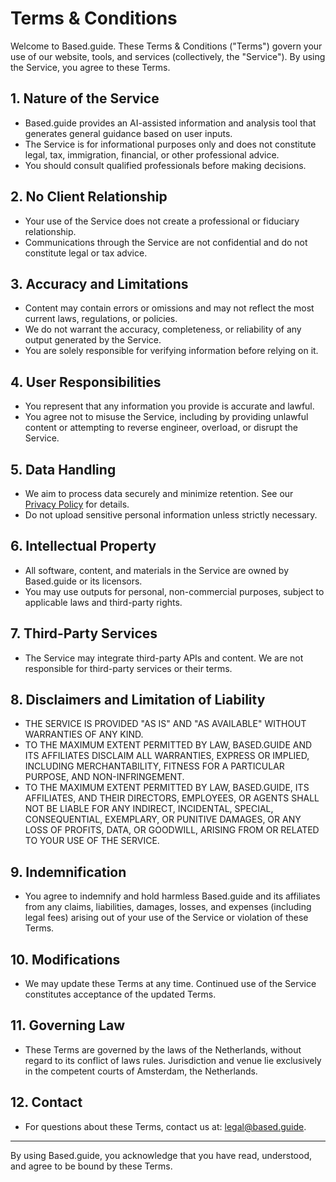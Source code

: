 # Terms & Conditions

Welcome to Based.guide. These Terms & Conditions ("Terms") govern your use of our website, tools, and services (collectively, the "Service"). By using the Service, you agree to these Terms.

## 1. Nature of the Service
- Based.guide provides an AI-assisted information and analysis tool that generates general guidance based on user inputs.
- The Service is for informational purposes only and does not constitute legal, tax, immigration, financial, or other professional advice.
- You should consult qualified professionals before making decisions.

## 2. No Client Relationship
- Your use of the Service does not create a professional or fiduciary relationship.
- Communications through the Service are not confidential and do not constitute legal or tax advice.

## 3. Accuracy and Limitations
- Content may contain errors or omissions and may not reflect the most current laws, regulations, or policies.
- We do not warrant the accuracy, completeness, or reliability of any output generated by the Service.
- You are solely responsible for verifying information before relying on it.

## 4. User Responsibilities
- You represent that any information you provide is accurate and lawful.
- You agree not to misuse the Service, including by providing unlawful content or attempting to reverse engineer, overload, or disrupt the Service.

## 5. Data Handling
- We aim to process data securely and minimize retention. See our [Privacy Policy](/privacy-policy) for details.
- Do not upload sensitive personal information unless strictly necessary.

## 6. Intellectual Property
- All software, content, and materials in the Service are owned by Based.guide or its licensors.
- You may use outputs for personal, non-commercial purposes, subject to applicable laws and third-party rights.

## 7. Third-Party Services
- The Service may integrate third-party APIs and content. We are not responsible for third-party services or their terms.

## 8. Disclaimers and Limitation of Liability
- THE SERVICE IS PROVIDED "AS IS" AND "AS AVAILABLE" WITHOUT WARRANTIES OF ANY KIND.
- TO THE MAXIMUM EXTENT PERMITTED BY LAW, BASED.GUIDE AND ITS AFFILIATES DISCLAIM ALL WARRANTIES, EXPRESS OR IMPLIED, INCLUDING MERCHANTABILITY, FITNESS FOR A PARTICULAR PURPOSE, AND NON-INFRINGEMENT.
- TO THE MAXIMUM EXTENT PERMITTED BY LAW, BASED.GUIDE, ITS AFFILIATES, AND THEIR DIRECTORS, EMPLOYEES, OR AGENTS SHALL NOT BE LIABLE FOR ANY INDIRECT, INCIDENTAL, SPECIAL, CONSEQUENTIAL, EXEMPLARY, OR PUNITIVE DAMAGES, OR ANY LOSS OF PROFITS, DATA, OR GOODWILL, ARISING FROM OR RELATED TO YOUR USE OF THE SERVICE.

## 9. Indemnification
- You agree to indemnify and hold harmless Based.guide and its affiliates from any claims, liabilities, damages, losses, and expenses (including legal fees) arising out of your use of the Service or violation of these Terms.

## 10. Modifications
- We may update these Terms at any time. Continued use of the Service constitutes acceptance of the updated Terms.

## 11. Governing Law
- These Terms are governed by the laws of the Netherlands, without regard to its conflict of laws rules. Jurisdiction and venue lie exclusively in the competent courts of Amsterdam, the Netherlands.

## 12. Contact
- For questions about these Terms, contact us at: legal@based.guide.

---

By using Based.guide, you acknowledge that you have read, understood, and agree to be bound by these Terms.
